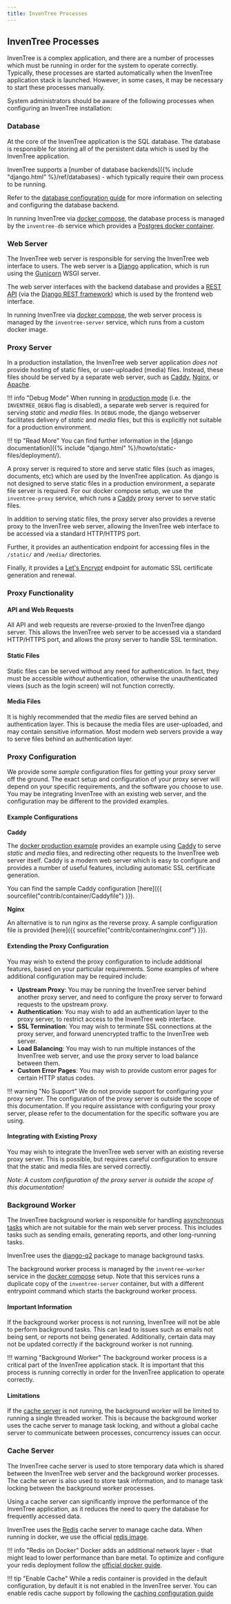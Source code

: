 ```yaml
---
title: InvenTree Processes
---
```


## InvenTree Processes

InvenTree is a complex application, and there are a number of processes which must be running in order for the system to operate correctly. Typically, these processes are started automatically when the InvenTree application stack is launched. However, in some cases, it may be necessary to start these processes manually.

System administrators should be aware of the following processes when configuring an InvenTree installation:

### Database

At the core of the InvenTree application is the SQL database. The database is responsible for storing all of the persistent data which is used by the InvenTree application.

InvenTree supports a [number of database backends]({% include "django.html" %}/ref/databases) - which typically require their own process to be running.

Refer to the [database configuration guide](./config.md#database-options) for more information on selecting and configuring the database backend.

In running InvenTree via [docker compose](./docker_install.md), the database process is managed by the `inventree-db` service which provides a [Postgres docker container](https://hub.docker.com/_/postgres).

### Web Server

The InvenTree web server is responsible for serving the InvenTree web interface to users. The web server is a [Django](https://www.djangoproject.com/) application, which is run using the [Gunicorn](https://gunicorn.org/) WSGI server.

The web server interfaces with the backend database and provides a [REST API](../api/index.md) (via the [Django REST framework](https://www.django-rest-framework.org/)) which is used by the frontend web interface.

In running InvenTree via [docker compose](./docker_install.md), the web server process is managed by the `inventree-server` service, which runs from a custom docker image.

### Proxy Server

In a production installation, the InvenTree web server application *does not* provide hosting of static files, or user-uploaded (media) files. Instead, these files should be served by a separate web server, such as [Caddy](https://caddyserver.com/), [Nginx](https://www.nginx.com/), or [Apache](https://httpd.apache.org/).

!!! info "Debug Mode"
    When running in [production mode](./bare_prod.md) (i.e. the `INVENTREE_DEBUG` flag is disabled), a separate web server is required for serving *static* and *media* files. In `DEBUG` mode, the django webserver facilitates delivery of *static* and *media* files, but this is explicitly not suitable for a production environment.

!!! tip "Read More"
    You can find further information in the [django documentation]({% include "django.html" %}/howto/static-files/deployment/).

A proxy server is required to store and serve static files (such as images, documents, etc) which are used by the InvenTree application. As django is not designed to serve static files in a production environment, a separate file server is required. For our docker compose setup, we use the `inventree-proxy` service, which runs a [Caddy](https://caddyserver.com/) proxy server to serve static files.

In addition to serving static files, the proxy server also provides a reverse proxy to the InvenTree web server, allowing the InvenTree web interface to be accessed via a standard HTTP/HTTPS port.

Further, it provides an authentication endpoint for accessing files in the `/static/` and `/media/` directories.

Finally, it provides a [Let's Encrypt](https://letsencrypt.org/) endpoint for automatic SSL certificate generation and renewal.

### Proxy Functionality

#### API and Web Requests

All API and web requests are reverse-proxied to the InvenTree django server. This allows the InvenTree web server to be accessed via a standard HTTP/HTTPS port, and allows the proxy server to handle SSL termination.

#### Static Files

Static files can be served without any need for authentication. In fact, they must be accessible *without* authentication, otherwise the unauthenticated views (such as the login screen) will not function correctly.

#### Media Files

It is highly recommended that the *media* files are served behind an authentication layer. This is because the media files are user-uploaded, and may contain sensitive information. Most modern web servers provide a way to serve files behind an authentication layer.

### Proxy Configuration

We provide some *sample* configuration files for getting your proxy server off the ground. The exact setup and configuration of your proxy server will depend on your specific requirements, and the software you choose to use. You may be integrating InvenTree with an existing web server, and the configuration may be different to the provided examples.

#### Example Configurations

**Caddy**

The [docker production example](./docker.md) provides an example using [Caddy](https://caddyserver.com) to serve *static* and *media* files, and redirecting other requests to the InvenTree web server itself. Caddy is a modern web server which is easy to configure and provides a number of useful features, including automatic SSL certificate generation.

You can find the sample Caddy configuration [here]({{ sourcefile("contrib/container/Caddyfile") }}).

**Nginx**

An alternative is to run nginx as the reverse proxy. A sample configuration file is provided [here]({{ sourcefile("contrib/container/nginx.conf") }}).

#### Extending the Proxy Configuration

You may wish to extend the proxy configuration to include additional features, based on your particular requirements. Some examples of where additional configuration may be required include:

- **Upstream Proxy**: You may be running the InvenTree server behind another proxy server, and need to configure the proxy server to forward requests to the upstream proxy.
- **Authentication**: You may wish to add an authentication layer to the proxy server, to restrict access to the InvenTree web interface.
- **SSL Termination**: You may wish to terminate SSL connections at the proxy server, and forward unencrypted traffic to the InvenTree web server.
- **Load Balancing**: You may wish to run multiple instances of the InvenTree web server, and use the proxy server to load balance between them.
- **Custom Error Pages**: You may wish to provide custom error pages for certain HTTP status codes.

!!! warning "No Support"
    We do not provide support for configuring your proxy server. The configuration of the proxy server is outside the scope of this documentation. If you require assistance with configuring your proxy server, please refer to the documentation for the specific software you are using.

#### Integrating with Existing Proxy

You may wish to integrate the InvenTree web server with an existing reverse proxy server. This is possible, but requires careful configuration to ensure that the static and media files are served correctly.

*Note: A custom configuration of the proxy server is outside the scope of this documentation!*

### Background Worker

The InvenTree background worker is responsible for handling [asynchronous tasks](../settings/tasks.md) which are not suitable for the main web server process. This includes tasks such as sending emails, generating reports, and other long-running tasks.

InvenTree uses the [django-q2](https://django-q2.readthedocs.io/en/master/) package to manage background tasks.

The background worker process is managed by the `inventree-worker` service in the [docker compose](./docker_install.md) setup. Note that this services runs a duplicate copy of the `inventree-server` container, but with a different entrypoint command which starts the background worker process.

#### Important Information

If the background worker process is not running, InvenTree will not be able to perform background tasks. This can lead to issues such as emails not being sent, or reports not being generated. Additionally, certain data may not be updated correctly if the background worker is not running.

!!! warning "Background Worker"
    The background worker process is a critical part of the InvenTree application stack. It is important that this process is running correctly in order for the InvenTree application to operate correctly.

#### Limitations

If the [cache server](#cache-server) is not running, the background worker will be limited to running a single threaded worker. This is because the background worker uses the cache server to manage task locking, and without a global cache server to communicate between processes, concurrency issues can occur.

### Cache Server

The InvenTree cache server is used to store temporary data which is shared between the InvenTree web server and the background worker processes. The cache server is also used to store task information, and to manage task locking between the background worker processes.

Using a cache server can significantly improve the performance of the InvenTree application, as it reduces the need to query the database for frequently accessed data.

InvenTree uses the [Redis](https://redis.io/) cache server to manage cache data. When running in docker, we use the official [redis image](https://hub.docker.com/_/redis).

!!! info "Redis on Docker"
    Docker adds an additional network layer - that might lead to lower performance than bare metal.
    To optimize and configure your redis deployment follow the [official docker guide](https://redis.io/docs/getting-started/install-stack/docker/#configuration).

!!! tip "Enable Cache"
    While a redis container is provided in the default configuration, by default it is not enabled in the InvenTree server. You can enable redis cache support by following the [caching configuration guide](./config.md#caching)
